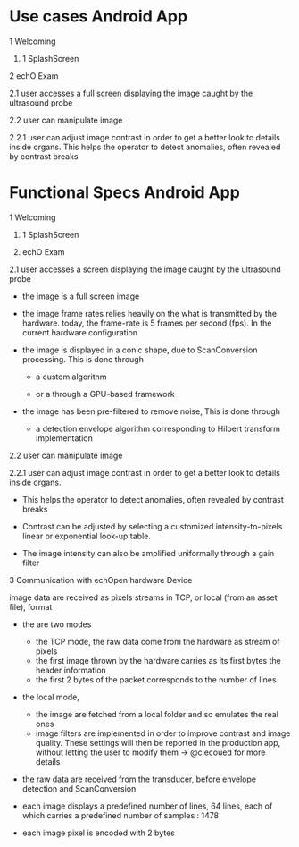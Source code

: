# Use cases Android App

1 Welcoming

1. 1 SplashScreen

2 echO Exam

2.1 user accesses a full screen displaying the image caught by the ultrasound probe

2.2 user can manipulate image

2.2.1 user can adjust image contrast in order to get a better look to details inside organs. This helps the operator to detect anomalies, often revealed by contrast breaks

# Functional Specs Android App

1 Welcoming

1. 1 SplashScreen

2. echO Exam

2.1 user accesses a screen displaying the image caught by the ultrasound probe

* the image is a full screen image

* the image frame rates relies heavily on the what is transmitted by the hardware. today, the frame-rate is 5 frames per second \(fps\). In the current hardware configuration

* the image is displayed in a conic shape, due to ScanConversion processing. This is done through

  * a custom algorithm 

  * or a through a GPU-based framework

* the image has been pre-filtered to remove noise, This is done through
  * a detection envelope algorithm corresponding to Hilbert transform implementation

2.2 user can manipulate image

2.2.1 user can adjust image contrast in order to get a better look to details inside organs.

* This helps the operator to detect anomalies, often revealed by contrast breaks

* Contrast can be adjusted by selecting a customized intensity-to-pixels linear or exponential look-up table.

* The image intensity can also be amplified uniformally through a gain filter

3 Communication with echOpen hardware Device

image data are received as pixels streams in TCP, or local \(from an asset file\), format

* the are two modes
  * the TCP mode, the raw data come from the hardware as stream of pixels
  * the first image thrown by the hardware carries as its first bytes the header information 
  * the first 2 bytes of the packet corresponds to the number of lines

* the local mode,
  * the image are fetched from a local folder and so emulates the real ones
  * image filters are implemented in order to improve contrast and image quality. These settings will then be reported in the production app, without letting the user to modify them -&gt; @clecoued for more details

* the raw data are received from the transducer, before envelope detection and ScanConversion

* each image displays a predefined number of lines, 64 lines, each of which carries a predefined number of samples : 1478

* each image pixel is encoded with 2 bytes



